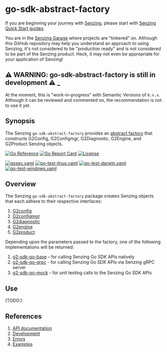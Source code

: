 # go-sdk-abstract-factory

If you are beginning your journey with
[Senzing](https://senzing.com/),
please start with
[Senzing Quick Start guides](https://docs.senzing.com/quickstart/).

You are in the
[Senzing Garage](https://github.com/senzing-garage-garage)
where projects are "tinkered" on.
Although this GitHub repository may help you understand an approach to using Senzing,
it's not considered to be "production ready" and is not considered to be part of the Senzing product.
Heck, it may not even be appropriate for your application of Senzing!

## :warning: WARNING: go-sdk-abstract-factory is still in development :warning: _

At the moment, this is "work-in-progress" with Semantic Versions of `0.n.x`.
Although it can be reviewed and commented on,
the recommendation is not to use it yet.

## Synopsis

The Senzing `go-sdk-abstract-factory` provides an
[abstract factory](https://en.wikipedia.org/wiki/Abstract_factory_pattern)
that constructs G2Config, G2Configmgr, G2Diagnostic, G2Engine, and G2Product Senzing objects.

[![Go Reference](https://pkg.go.dev/badge/github.com/senzing/go-sdk-abstract-factory.svg)](https://pkg.go.dev/github.com/senzing/go-sdk-abstract-factory)
[![Go Report Card](https://goreportcard.com/badge/github.com/senzing/go-sdk-abstract-factory)](https://goreportcard.com/report/github.com/senzing/go-sdk-abstract-factory)
[![License](https://img.shields.io/badge/License-Apache2-brightgreen.svg)](https://github.com/senzing-garage/go-sdk-abstract-factory/blob/main/LICENSE)

[![gosec.yaml](https://github.com/senzing-garage/go-sdk-abstract-factory/actions/workflows/gosec.yaml/badge.svg)](https://github.com/senzing-garage/go-sdk-abstract-factory/actions/workflows/gosec.yaml)
[![go-test-linux.yaml](https://github.com/senzing-garage/go-sdk-abstract-factory/actions/workflows/go-test-linux.yaml/badge.svg)](https://github.com/senzing-garage/go-sdk-abstract-factory/actions/workflows/go-test-linux.yaml)
[![go-test-darwin.yaml](https://github.com/senzing-garage/go-sdk-abstract-factory/actions/workflows/go-test-darwin.yaml/badge.svg)](https://github.com/senzing-garage/go-sdk-abstract-factory/actions/workflows/go-test-darwin.yaml)
[![go-test-windows.yaml](https://github.com/senzing-garage/go-sdk-abstract-factory/actions/workflows/go-test-windows.yaml/badge.svg)](https://github.com/senzing-garage/go-sdk-abstract-factory/actions/workflows/go-test-windows.yaml)

## Overview

The Senzing `go-sdk-abstract-factory` package creates Senzing objects that each adhere to their respective interfaces:

1. [G2config](https://pkg.go.dev/github.com/senzing/g2-sdk-go/g2api#G2config)
1. [G2configmgr](https://pkg.go.dev/github.com/senzing/g2-sdk-go/g2api#G2configmgr)
1. [G2diagnostic](https://pkg.go.dev/github.com/senzing/g2-sdk-go/g2api#G2diagnostic)
1. [G2engine](https://pkg.go.dev/github.com/senzing/g2-sdk-go/g2api#G2engine)
1. [G2product](https://pkg.go.dev/github.com/senzing/g2-sdk-go/g2api#G2product)

Depending upon the parameters passed to the factory, one of the following implementations will be returned:

1. [g2-sdk-go-base](https://github.com/senzing-garage/g2-sdk-go-base) - for calling Senzing Go SDK APIs natively
1. [g2-sdk-go-grpc](https://github.com/senzing-garage/g2-sdk-go-grpc) - for calling Senzing Go SDK APIs via Senzing gRPC server
1. [g2-sdk-go-mock](https://github.com/senzing-garage/g2-sdk-go-mock) - for unit testing calls to the Senzing Go SDK APIs

## Use

(TODO:)

## References

1. [API documentation](https://pkg.go.dev/github.com/senzing/go-sdk-abstract-factory)
1. [Development](docs/development.md)
1. [Errors](docs/errors.md)
1. [Examples](docs/examples.md)
